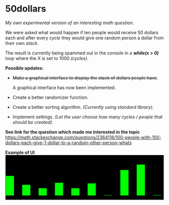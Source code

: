 # 50dollars
_My own experimental version of an interesting math question_.

We were asked what would happen if ten people would receive 50 dollars each and after every _cycle_ they would give one random person a dollar from their own _stack_. 

The result is currently being spammed out in the console in a _**while(x > 0)**_ loop where the X is set to 1000 _(cycles)_.

**Possible updates:** 
- <s>Make a graphical interface to display the stack of dollars people have</s>.

     A graphical interface has now been implemented.

- Create a better randomizer function. 
- Create a better sorting algorithm. _(Currently using standard library)_.
- Implement settings. _(Let the user choose how many cycles / people that should be created)_. 




**See link for the question which made me interested in the topic**
https://math.stackexchange.com/questions/2364118/100-people-with-100-dollars-each-give-1-dollar-to-a-random-other-person-whats

**Example of UI**
![Alt text](documents/screenshots/example.png?raw=true "Example UI")
